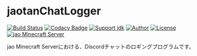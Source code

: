# jaotanChatLogger
[![Build Status](https://travis-ci.org/jaoafa/jaotanChatLogger.svg?branch=master)](https://travis-ci.org/jaoafa/jaotanChatLogger)
[![Codacy Badge](https://api.codacy.com/project/badge/Grade/8dd23816dba646ed8f862a063d3af188)](https://www.codacy.com/app/book000/jaoReputation?utm_source=github.com&amp;utm_medium=referral&amp;utm_content=jaoafa/jaoReputation&amp;utm_campaign=Badge_Grade)
[![Support jdk](https://img.shields.io/badge/Support%20jdk-oraclejdk8-red.svg)](https://img.shields.io)
[![Author](https://img.shields.io/badge/Author%20MinecraftID-mine__book000-orange.svg)](https://img.shields.io)
[![License](https://img.shields.io/badge/license-None-yellow.svg)](https://img.shields.io)  
[![jao Minecraft Server](https://raw.githubusercontent.com/jaoafa/jao-Minecraft-Server/master/logo/new_logo-421x97.png)](https://jaoafa.com)

jao Minecraft Serverにおける、Discordチャットのロギングプログラムです。
